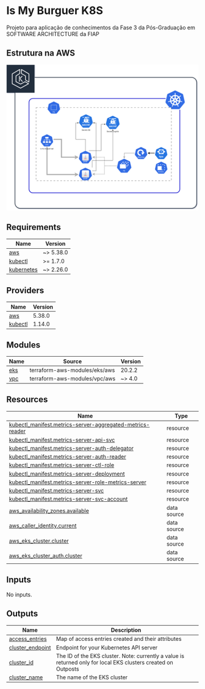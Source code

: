 # Is My Burguer K8S

Projeto para aplicação de conhecimentos da Fase 3 da Pós-Graduação em SOFTWARE ARCHITECTURE da FIAP

## Estrutura na AWS

![alt text](/docs/is-my-burguer-diagram.drawio.png)

<!-- BEGIN_TF_DOCS -->
## Requirements

| Name | Version |
|------|---------|
| <a name="requirement_aws"></a> [aws](#requirement\_aws) | ~> 5.38.0 |
| <a name="requirement_kubectl"></a> [kubectl](#requirement\_kubectl) | >= 1.7.0 |
| <a name="requirement_kubernetes"></a> [kubernetes](#requirement\_kubernetes) | ~> 2.26.0 |

## Providers

| Name | Version |
|------|---------|
| <a name="provider_aws"></a> [aws](#provider\_aws) | 5.38.0 |
| <a name="provider_kubectl"></a> [kubectl](#provider\_kubectl) | 1.14.0 |

## Modules

| Name | Source | Version |
|------|--------|---------|
| <a name="module_eks"></a> [eks](#module\_eks) | terraform-aws-modules/eks/aws | 20.2.2 |
| <a name="module_vpc"></a> [vpc](#module\_vpc) | terraform-aws-modules/vpc/aws | ~> 4.0 |

## Resources

| Name | Type |
|------|------|
| [kubectl_manifest.metrics-server-aggregated-metrics-reader](https://registry.terraform.io/providers/gavinbunney/kubectl/latest/docs/resources/manifest) | resource |
| [kubectl_manifest.metrics-server-api-svc](https://registry.terraform.io/providers/gavinbunney/kubectl/latest/docs/resources/manifest) | resource |
| [kubectl_manifest.metrics-server-auth-delegator](https://registry.terraform.io/providers/gavinbunney/kubectl/latest/docs/resources/manifest) | resource |
| [kubectl_manifest.metrics-server-auth-reader](https://registry.terraform.io/providers/gavinbunney/kubectl/latest/docs/resources/manifest) | resource |
| [kubectl_manifest.metrics-server-ctl-role](https://registry.terraform.io/providers/gavinbunney/kubectl/latest/docs/resources/manifest) | resource |
| [kubectl_manifest.metrics-server-deployment](https://registry.terraform.io/providers/gavinbunney/kubectl/latest/docs/resources/manifest) | resource |
| [kubectl_manifest.metrics-server-role-metrics-server](https://registry.terraform.io/providers/gavinbunney/kubectl/latest/docs/resources/manifest) | resource |
| [kubectl_manifest.metrics-server-svc](https://registry.terraform.io/providers/gavinbunney/kubectl/latest/docs/resources/manifest) | resource |
| [kubectl_manifest.metrics-server-svc-account](https://registry.terraform.io/providers/gavinbunney/kubectl/latest/docs/resources/manifest) | resource |
| [aws_availability_zones.available](https://registry.terraform.io/providers/hashicorp/aws/latest/docs/data-sources/availability_zones) | data source |
| [aws_caller_identity.current](https://registry.terraform.io/providers/hashicorp/aws/latest/docs/data-sources/caller_identity) | data source |
| [aws_eks_cluster.cluster](https://registry.terraform.io/providers/hashicorp/aws/latest/docs/data-sources/eks_cluster) | data source |
| [aws_eks_cluster_auth.cluster](https://registry.terraform.io/providers/hashicorp/aws/latest/docs/data-sources/eks_cluster_auth) | data source |

## Inputs

No inputs.

## Outputs

| Name | Description |
|------|-------------|
| <a name="output_access_entries"></a> [access\_entries](#output\_access\_entries) | Map of access entries created and their attributes |
| <a name="output_cluster_endpoint"></a> [cluster\_endpoint](#output\_cluster\_endpoint) | Endpoint for your Kubernetes API server |
| <a name="output_cluster_id"></a> [cluster\_id](#output\_cluster\_id) | The ID of the EKS cluster. Note: currently a value is returned only for local EKS clusters created on Outposts |
| <a name="output_cluster_name"></a> [cluster\_name](#output\_cluster\_name) | The name of the EKS cluster |
<!-- END_TF_DOCS -->